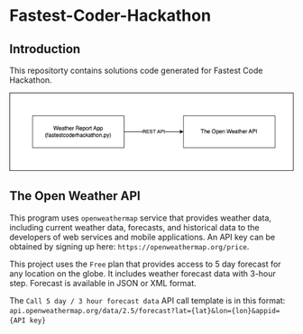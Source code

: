 # Fastest-Coder-Hackathon

## Introduction

This repositorty contains solutions code generated for Fastest Code Hackathon.

![](images/solution_architecture.png)


## The Open Weather API

This program uses `openweathermap` service that provides weather data, including current weather data, forecasts, and historical data to the developers of web services and mobile applications. An API key can be obtained by signing up here: `https://openweathermap.org/price`. 

This project uses the `Free` plan that provides access to 5 day forecast for any location on the globe. It includes weather forecast data with 3-hour step. Forecast is available in JSON or XML format.

The `Call 5 day / 3 hour forecast data` API call template is in this format: `api.openweathermap.org/data/2.5/forecast?lat={lat}&lon={lon}&appid={API key}`


